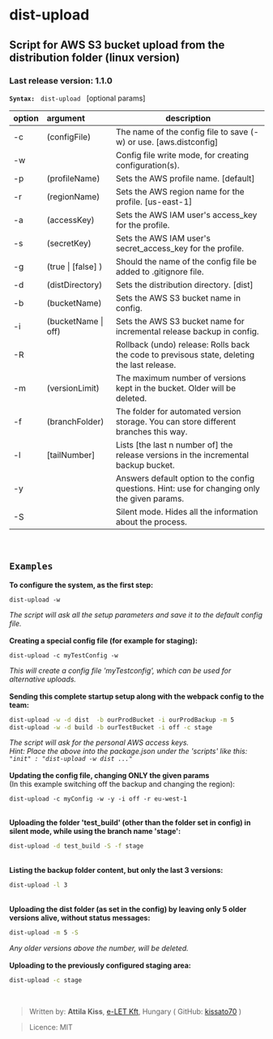 # dist-upload

## Script for AWS S3 bucket upload from the distribution folder (linux version)

### Last release version: __1.1.0__

**`Syntax:`** &nbsp;  `dist-upload` &nbsp;  [optional params]

| option | argument | description |
|------------ | :--- | ------------ |
|  -c  |  (configFile)  |        The name of the config file to save (-w) or use. [aws.distconfig] |
|   -w |     |                    Config file write mode, for creating configuration(s).|
|   -p |   (profileName)  |       Sets the AWS profile name. [default]|
|   -r |   (regionName)  |        Sets the AWS region name for the profile. [us-east-1]|
|   -a |   (accessKey)  |         Sets the AWS IAM user's access_key for the profile.|
|   -s |   (secretKey)   |        Sets the AWS IAM user's secret_access_key for the profile.|
|   -g |   (true \| [false] ) |       Should the name of the config file be added to .gitignore file.|
|   -d |   (distDirectory) |      Sets the distribution directory. [dist]|
|   -b |   (bucketName) |       Sets the AWS S3 bucket name in config.|
|   -i |   (bucketName \| off) |     Sets the AWS S3 bucket name for incremental release backup in config.|
|   -R   |       |                Rollback (undo) release: Rolls back the code to previsous state, deleting the last release.|
|   -m  |  (versionLimit)  |      The maximum number of versions kept in the bucket. Older will be deleted.|
|   -f |   (branchFolder)  |      The folder for automated version storage. You can store different branches this way.|
|   -l |   [tailNumber]  |        Lists [the last n number of] the release versions in the incremental backup bucket.|
|   -y   | |                       Answers default option to the config questions. Hint: use for changing only the given params.|
|   -S  | |                        Silent mode. Hides all the information about the process.|

&nbsp;
## `Examples`
**To configure the system, as the first step:**
```script
dist-upload -w
```
_The script will ask all the setup parameters and save it to the default config file._
<br><br>
**Creating a special config file (for example for staging):**
```script
dist-upload -c myTestConfig -w
```
_This will create a config file 'myTestconfig', which can be used for alternative uploads._
<br><br>
**Sending this complete startup setup along with the webpack config to the team:**
```bash
dist-upload -w -d dist  -b ourProdBucket -i ourProdBackup -m 5
dist-upload -w -d build -b ourTestBucket -i off -c stage
```
_The script will ask for the personal AWS access keys._<br>
_Hint: Place the above into the package.json under the 'scripts' like this:   `"init" : "dist-upload -w dist ..."`_
<br><br>
**Updating the config file, changing ONLY the given params**<br>
(In this example switching off the backup and changing the region):
```script
dist-upload -c myConfig -w -y -i off -r eu-west-1
```
&nbsp;<br>
**Uploading the folder 'test_build' (other than the folder set in config) in silent mode, while using the branch name 'stage':**
```bash
dist-upload -d test_build -S -f stage
```
&nbsp;<br>
**Listing the backup folder content, but only the last 3 versions:**
```bash
dist-upload -l 3
```
&nbsp;<br>
**Uploading the dist folder (as set in the config) by leaving only 5 older versions alive, without status messages:**
```bash
dist-upload -m 5 -S
```
_Any older versions above the number, will be deleted._
<br><br>
**Uploading to the previously configured staging area:**
```bash
dist-upload -c stage
```
&nbsp;
>Written by: __Attila Kiss__, [e-LET Kft](https://e-let.hu), Hungary  ( GitHub: [kissato70](https://github.com/kissato70) )

 > Licence:  MIT
